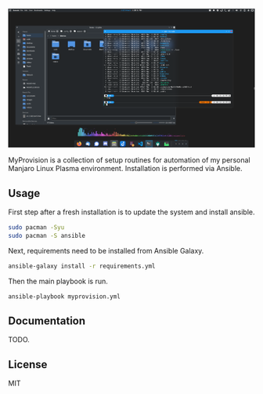 <p align="center">
  <img src="https://raw.githubusercontent.com/tbienias/MyProvision/master/screenshot_01.png">
</p>

MyProvision is a collection of setup routines for automation of my personal
Manjaro Linux Plasma environment. Installation is performed via Ansible.

## Usage

First step after a fresh installation is to update the system and install ansible.

```bash
sudo pacman -Syu
sudo pacman -S ansible
```

Next, requirements need to be installed from Ansible Galaxy.

```bash
ansible-galaxy install -r requirements.yml
```

Then the main playbook is run.

```bash
ansible-playbook myprovision.yml
```

## Documentation

TODO.

## License

MIT

